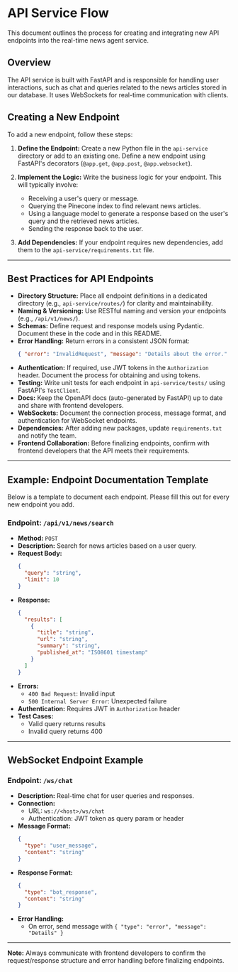 
# API Service Flow

This document outlines the process for creating and integrating new API endpoints into the real-time news agent service.

## Overview

The API service is built with FastAPI and is responsible for handling user interactions, such as chat and queries related to the news articles stored in our database. It uses WebSockets for real-time communication with clients.

## Creating a New Endpoint

To add a new endpoint, follow these steps:

1.  **Define the Endpoint:** Create a new Python file in the `api-service` directory or add to an existing one. Define a new endpoint using FastAPI's decorators (`@app.get`, `@app.post`, `@app.websocket`).

2.  **Implement the Logic:** Write the business logic for your endpoint. This will typically involve:
    *   Receiving a user's query or message.
    *   Querying the Pinecone index to find relevant news articles.
    *   Using a language model to generate a response based on the user's query and the retrieved news articles.
    *   Sending the response back to the user.

3.  **Add Dependencies:** If your endpoint requires new dependencies, add them to the `api-service/requirements.txt` file.

---

## Best Practices for API Endpoints

- **Directory Structure:** Place all endpoint definitions in a dedicated directory (e.g., `api-service/routes/`) for clarity and maintainability.
- **Naming & Versioning:** Use RESTful naming and version your endpoints (e.g., `/api/v1/news/`).
- **Schemas:** Define request and response models using Pydantic. Document these in the code and in this README.
- **Error Handling:** Return errors in a consistent JSON format:
  ```json
  { "error": "InvalidRequest", "message": "Details about the error." }
  ```
- **Authentication:** If required, use JWT tokens in the `Authorization` header. Document the process for obtaining and using tokens.
- **Testing:** Write unit tests for each endpoint in `api-service/tests/` using FastAPI's `TestClient`.
- **Docs:** Keep the OpenAPI docs (auto-generated by FastAPI) up to date and share with frontend developers.
- **WebSockets:** Document the connection process, message format, and authentication for WebSocket endpoints.
- **Dependencies:** After adding new packages, update `requirements.txt` and notify the team.
- **Frontend Collaboration:** Before finalizing endpoints, confirm with frontend developers that the API meets their requirements.

---

## Example: Endpoint Documentation Template

Below is a template to document each endpoint. Please fill this out for every new endpoint you add.

### Endpoint: `/api/v1/news/search`

- **Method:** `POST`
- **Description:** Search for news articles based on a user query.
- **Request Body:**
  ```json
  {
    "query": "string",
    "limit": 10
  }
  ```
- **Response:**
  ```json
  {
    "results": [
      {
        "title": "string",
        "url": "string",
        "summary": "string",
        "published_at": "ISO8601 timestamp"
      }
    ]
  }
  ```
- **Errors:**
  - `400 Bad Request`: Invalid input
  - `500 Internal Server Error`: Unexpected failure
- **Authentication:** Requires JWT in `Authorization` header
- **Test Cases:**
  - Valid query returns results
  - Invalid query returns 400

---

## WebSocket Endpoint Example

### Endpoint: `/ws/chat`
- **Description:** Real-time chat for user queries and responses.
- **Connection:**
  - URL: `ws://<host>/ws/chat`
  - Authentication: JWT token as query param or header
- **Message Format:**
  ```json
  {
    "type": "user_message",
    "content": "string"
  }
  ```
- **Response Format:**
  ```json
  {
    "type": "bot_response",
    "content": "string"
  }
  ```
- **Error Handling:**
  - On error, send message with `{ "type": "error", "message": "Details" }`

---

**Note:** Always communicate with frontend developers to confirm the request/response structure and error handling before finalizing endpoints.

